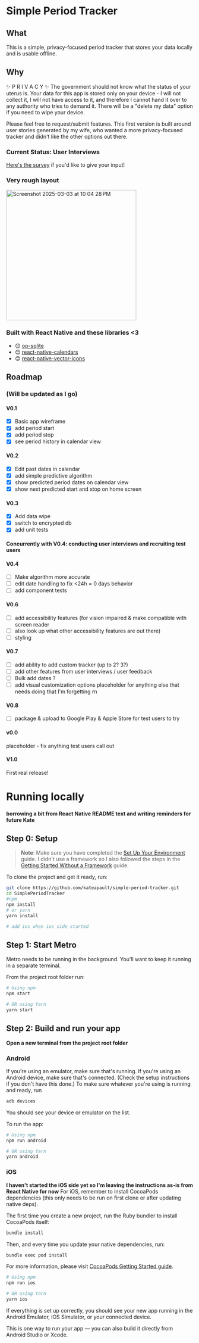 # Simple Period Tracker

## What
This is a simple, privacy-focused period tracker that stores your data locally and is usable offline.

## Why
✨ P R I V A C Y ✨
The government should not know what the status of your uterus is. Your data for this app is stored only on your device - I will not collect it, I will not have access to it, and therefore I cannot hand it over to any authority who tries to demand it. There will be a "delete my data" option if you need to wipe your device.

Please feel free to request/submit features. This first version is built around user stories generated by my wife, who wanted a more privacy-focused tracker and didn't like the other options out there.

### Current Status: User Interviews 
[Here's the survey](https://www.google.com/url?sa=t&source=web&rct=j&opi=89978449&url=https://oblador.github.io/react-native-vector-icons/&ved=2ahUKEwiYk6Wfue-LAxWfM1kFHWicAn8QFnoECAkQAQ&usg=AOvVaw2wrRHIDlA6X57qCArk1N2I) if you'd like to give your input!

### Very rough layout
<img width="350" alt="Screenshot 2025-03-03 at 10 04 28 PM" src="https://github.com/user-attachments/assets/9cf23445-f909-4ae0-81fa-07acf62d3de4" />

### Built with React Native and these libraries <3
- 😊 [op-sqlite](https://github.com/OP-Engineering/op-sqlite#readme)
- 😊 [react-native-calendars](https://github.com/wix/react-native-calendars#readme)
- 😊 [react-native-vector-icons](https://oblador.github.io/react-native-vector-icons#readme)


## Roadmap
### (Will be updated as I go)
#### V0.1
- [x] Basic app wireframe
- [x] add period start
- [x] add period stop
- [x] see period history in calendar view 

#### V0.2
- [x] Edit past dates in calendar
- [x] add simple predictive algorithm
- [x] show predicted period dates on calendar view 
- [x] show next predicted start and stop on home screen

#### V0.3
- [x] Add data wipe
- [x] switch to encrypted db
- [x] add unit tests

#### Concurrently with V0.4: conducting user interviews and recruiting test users

#### V0.4
- [ ] Make algorithm more accurate
- [ ] edit date handling to fix <24h = 0 days behavior
- [ ] add component tests

#### V0.6
- [ ] add accessibility features (for vision impaired & make compatible with screen reader
- [ ] also look up what other accessibility features are out there)
- [ ] styling

#### V0.7 
- [ ] add ability to add custom tracker (up to 2? 3?)
- [ ] add other features from user interviews / user feedback
- [ ] Bulk add dates ?
- [ ] add visual customization options
placeholder for anything else that needs doing that I'm forgetting rn

#### V0.8
- [ ] package & upload to Google Play & Apple Store for test users to try

#### v0.0
placeholder - fix anything test users call out

#### V1.0
First real release!



# Running locally
#### borrowing a bit from React Native README text and writing reminders for future Kate
## Step 0: Setup
> **Note**: Make sure you have completed the [Set Up Your Environment](https://reactnative.dev/docs/set-up-your-environment) guide. I didn't use a framework so I also followed the steps in the [Getting Started Without a Framework](https://reactnative.dev/docs/getting-started-without-a-framework) guide.

To clone the project and get it ready, run:
```sh
git clone https://github.com/kateapault/simple-period-tracker.git
cd SimplePeriodTracker
#npm
npm install
# or yarn
yarn install

# add ios when ios side started
```


## Step 1: Start Metro
Metro needs to be running in the background. You'll want to keep it running in a separate terminal. 

From the project root folder run:
```sh
# Using npm
npm start

# OR using Yarn
yarn start
```

## Step 2: Build and run your app
**Open a new terminal from the project root folder**

### Android
If you're using an emulator, make sure that's running. If you're using an Android device, make sure that's connected. (Check the setup instructions if you don't have this done.) To make sure whatever you're using is running and ready, run
```sh
adb devices
```

You should see your device or emulator on the list.

To run the app:
```sh
# Using npm
npm run android

# OR using Yarn
yarn android
```

### iOS
**I haven't started the iOS side yet so I'm leaving the instructions as-is from React Native for now**
For iOS, remember to install CocoaPods dependencies (this only needs to be run on first clone or after updating native deps).

The first time you create a new project, run the Ruby bundler to install CocoaPods itself:

```sh
bundle install
```

Then, and every time you update your native dependencies, run:

```sh
bundle exec pod install
```

For more information, please visit [CocoaPods Getting Started guide](https://guides.cocoapods.org/using/getting-started.html).

```sh
# Using npm
npm run ios

# OR using Yarn
yarn ios
```

If everything is set up correctly, you should see your new app running in the Android Emulator, iOS Simulator, or your connected device.

This is one way to run your app — you can also build it directly from Android Studio or Xcode.
